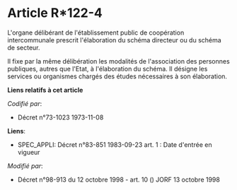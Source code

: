 # Article R*122-4

L'organe délibérant de l'établissement public de coopération intercommunale prescrit l'élaboration du schéma directeur ou du
schéma de secteur.

Il fixe par la même délibération les modalités de l'association des personnes publiques, autres que l'Etat, à l'élaboration
du schéma. Il désigne les services ou organismes chargés des études nécessaires à son élaboration.

**Liens relatifs à cet article**

_Codifié par_:

  - Décret n°73-1023 1973-11-08

**Liens**:

  - SPEC_APPLI: Décret n°83-851 1983-09-23 art. 1 : Date d'entrée en vigueur

_Modifié par_:

  - Décret n°98-913 du 12 octobre 1998 - art. 10 () JORF 13 octobre 1998
